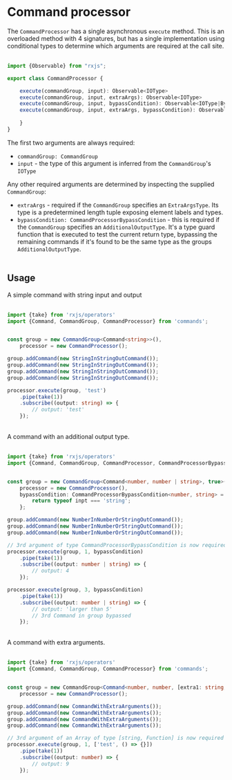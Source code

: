 # Command processor

The `CommandProcessor` has a single asynchronous `execute` method. This is an overloaded method with 4 signatures, but has a single implementation using conditional types to determine which arguments are required at the call site.
<br/><br/>

```ts
import {Observable} from "rxjs";

export class CommandProcessor {

    execute(commandGroup, input): Observable<IOType>
    execute(commandGroup, input, extraArgs): Observable<IOType>
    execute(commandGroup, input, bypassCondition): Observable<IOType|BypassType>
    execute(commandGroup, input, extraArgs, bypassCondition): Observable<IOType|BypassType> {
        
    }
}
```

The first two arguments are always required:
 - `commandGroup: CommandGroup`
 - `input` - the type of this argument is inferred from the `CommandGroup`'s `IOType`

Any other required arguments are determined by inspecting the supplied `CommandGroup`:
 - `extraArgs` - required if the `CommandGroup` specifies an `ExtraArgsType`. Its type is a predetermined length tuple exposing element labels and types. 
 - `bypassCondition: CommandProcessorBypassCondition` - this is required if the `CommandGroup` specifies an `AdditionalOutputType`. It's a type guard function that is executed to test the current return type, bypassing the remaining commands if it's found to be the same type as the groups `AdditionalOutputType`.
<br/><br/>

## Usage

A simple command with string input and output
<br/><br/>

```ts
import {take} from 'rxjs/operators'
import {Command, CommandGroup, CommandProcessor} from 'commands';


const group = new CommandGroup<Command<string>>(),
    processor = new CommandProcessor();

group.addCommand(new StringInStringOutCommand());
group.addCommand(new StringInStringOutCommand());
group.addCommand(new StringInStringOutCommand());
group.addCommand(new StringInStringOutCommand());

processor.execute(group, 'test')
    .pipe(take(1))
    .subscribe((output: string) => {
        // output: 'test'
    });
```

<br/>
A command with an additional output type.
<br/><br/>

```ts
import {take} from 'rxjs/operators'
import {Command, CommandGroup, CommandProcessor, CommandProcessorBypassCondition} from 'commands';


const group = new CommandGroup<Command<number, number | string>, true>(),
    processor = new CommandProcessor(),
    bypassCondition: CommandProcessorBypassCondition<number, string> = (inpt: number|string): inpt is string => {
        return typeof inpt === 'string';
    };

group.addCommand(new NumberInNumberOrStringOutCommand());
group.addCommand(new NumberInNumberOrStringOutCommand());
group.addCommand(new NumberInNumberOrStringOutCommand());

// 3rd argument of type CommandProcessorBypassCondition is now required as the CommandGroup has an additional output type
processor.execute(group, 1, bypassCondition) 
    .pipe(take(1))
    .subscribe((output: number | string) => {
        // output: 4
    });

processor.execute(group, 3, bypassCondition)
    .pipe(take(1))
    .subscribe((output: number | string) => {
        // output: 'larger than 5'
        // 3rd Command in group bypassed
    });
```

<br/>
A command with extra arguments.
<br/><br/>

```ts
import {take} from 'rxjs/operators'
import {Command, CommandGroup, CommandProcessor} from 'commands';


const group = new CommandGroup<Command<number, number, [extra1: string, extra2: Function]>(),
    processor = new CommandProcessor();

group.addCommand(new CommandWithExtraArguments());
group.addCommand(new CommandWithExtraArguments());
group.addCommand(new CommandWithExtraArguments());
group.addCommand(new CommandWithExtraArguments());

// 3rd argument of an Array of type [string, Function] is now required as the CommandGroup requires extra args
processor.execute(group, 1, ['test', () => {}]) 
    .pipe(take(1))
    .subscribe((output: number) => {
        // output: 9
    });
```
